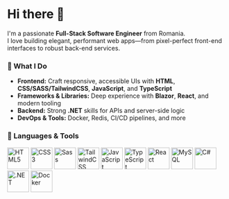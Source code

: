 # Hi there 👋

I'm a passionate **Full-Stack Software Engineer** from Romania.  
I love building elegant, performant web apps—from pixel-perfect front-end interfaces to robust back-end services.

### 🚀 What I Do
- **Frontend:** Craft responsive, accessible UIs with **HTML**, **CSS/SASS/TailwindCSS**, **JavaScript**, and **TypeScript**  
- **Frameworks & Libraries:** Deep experience with **Blazor**, **React**, and modern tooling  
- **Backend:** Strong **.NET** skills for APIs and server-side logic  
- **DevOps & Tools:** Docker, Redis, CI/CD pipelines, and more

### 🧰 Languages & Tools
<p>
  <img alt="HTML5" width="50" src="https://cdn.jsdelivr.net/gh/devicons/devicon/icons/html5/html5-original.svg"/>
  <img alt="CSS3" width="50" src="https://cdn.jsdelivr.net/gh/devicons/devicon/icons/css3/css3-original.svg"/>
  <img alt="Sass" width="50" src="https://cdn.jsdelivr.net/gh/devicons/devicon/icons/sass/sass-original.svg"/>
  <img alt="TailwindCSS" width="50" src="https://cdn.jsdelivr.net/gh/devicons/devicon@latest/icons/tailwindcss/tailwindcss-original.svg" />
  <img alt="JavaScript" width="50" src="https://cdn.jsdelivr.net/gh/devicons/devicon/icons/javascript/javascript-original.svg"/>
  <img alt="TypeScript" width="50" src="https://cdn.jsdelivr.net/gh/devicons/devicon/icons/typescript/typescript-original.svg"/>
  <img alt="React" width="50" src="https://cdn.jsdelivr.net/gh/devicons/devicon/icons/react/react-original.svg"/>
  <img alt="MySQL" width="50" src="https://cdn.jsdelivr.net/gh/devicons/devicon/icons/mysql/mysql-original.svg"/>
  <img alt="C#" width="50" src="https://cdn.jsdelivr.net/gh/devicons/devicon/icons/csharp/csharp-original.svg"/>
  <img alt=".NET" width="50" src="https://cdn.jsdelivr.net/gh/devicons/devicon/icons/dot-net/dot-net-original.svg"/>
  <img alt="Docker" width="50" src="https://cdn.jsdelivr.net/gh/devicons/devicon/icons/docker/docker-original.svg"/>
</p>

